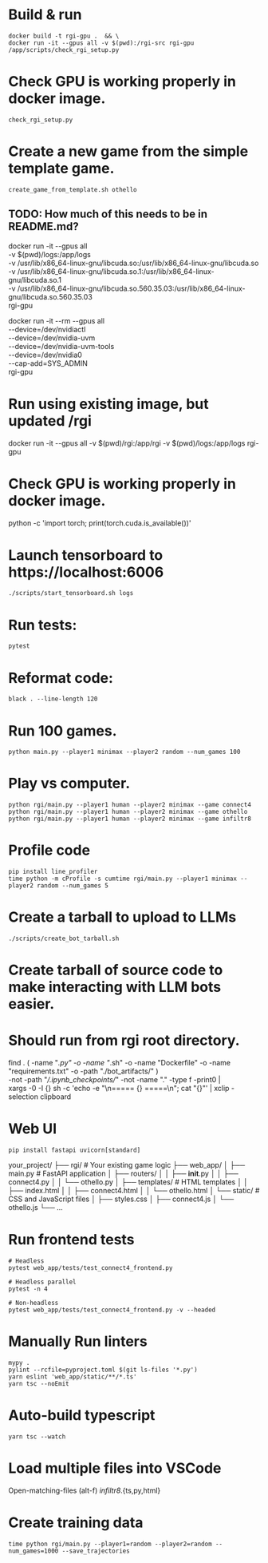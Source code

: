 # Build & run
```
docker build -t rgi-gpu .  && \
docker run -it --gpus all -v $(pwd):/rgi-src rgi-gpu /app/scripts/check_rgi_setup.py
```

# Check GPU is working properly in docker image.
```
check_rgi_setup.py
```

# Create a new game from the simple template game.
```
create_game_from_template.sh othello
```

## TODO: How much of this needs to be in README.md?

docker run -it --gpus all \
  -v $(pwd)/logs:/app/logs \
  -v /usr/lib/x86_64-linux-gnu/libcuda.so:/usr/lib/x86_64-linux-gnu/libcuda.so \
  -v /usr/lib/x86_64-linux-gnu/libcuda.so.1:/usr/lib/x86_64-linux-gnu/libcuda.so.1 \
  -v /usr/lib/x86_64-linux-gnu/libcuda.so.560.35.03:/usr/lib/x86_64-linux-gnu/libcuda.so.560.35.03 \
  rgi-gpu

docker run -it --rm --gpus all \
  --device=/dev/nvidiactl \
  --device=/dev/nvidia-uvm \
  --device=/dev/nvidia-uvm-tools \
  --device=/dev/nvidia0 \
  --cap-add=SYS_ADMIN \
  rgi-gpu


# Run using existing image, but updated /rgi
docker run -it --gpus all -v $(pwd)/rgi:/app/rgi -v $(pwd)/logs:/app/logs rgi-gpu

# Check GPU is working properly in docker image.
python -c 'import torch; print(torch.cuda.is_available())'

# Launch tensorboard to https://localhost:6006
```
./scripts/start_tensorboard.sh logs
```

# Run tests:
```
pytest
```

# Reformat code:
```
black . --line-length 120
```

# Run 100 games.
```
python main.py --player1 minimax --player2 random --num_games 100
```

# Play vs computer.
```
python rgi/main.py --player1 human --player2 minimax --game connect4
python rgi/main.py --player1 human --player2 minimax --game othello
python rgi/main.py --player1 human --player2 minimax --game infiltr8
```

# Profile code
```
pip install line_profiler
time python -m cProfile -s cumtime rgi/main.py --player1 minimax --player2 random --num_games 5
```

# Create a tarball to upload to LLMs
```
./scripts/create_bot_tarball.sh
```

# Create tarball of source code to make interacting with LLM bots easier.
# Should run from rgi root directory.
find . \( -name "*.py" -o -name "*.sh" -o -name "Dockerfile" -o -name "requirements.txt" -o -path "./bot_artifacts/" \) \
    -not -path "*/.ipynb_checkpoints/*" -not -name "." -type f -print0 | \
xargs -0 -I {} sh -c 'echo -e "\n===== {} =====\n"; cat "{}"' | xclip -selection clipboard



# Web UI
```
pip install fastapi uvicorn[standard]
```
your_project/
├── rgi/                     # Your existing game logic
├── web_app/
│   ├── main.py              # FastAPI application
│   ├── routers/
│   │   ├── __init__.py
│   │   ├── connect4.py
│   │   └── othello.py
│   ├── templates/           # HTML templates
│   │   ├── index.html
│   │   ├── connect4.html
│   │   └── othello.html
│   └── static/              # CSS and JavaScript files
│       ├── styles.css
│       ├── connect4.js
│       └── othello.js
└── ...


# Run frontend tests
```
# Headless
pytest web_app/tests/test_connect4_frontend.py

# Headless parallel
pytest -n 4

# Non-headless
pytest web_app/tests/test_connect4_frontend.py -v --headed
```


# Manually Run linters
```
mypy .
pylint --rcfile=pyproject.toml $(git ls-files '*.py')
yarn eslint 'web_app/static/**/*.ts'
yarn tsc --noEmit
```


# Auto-build typescript
```
yarn tsc --watch
```


# Load multiple files into VSCode
Open-matching-files (alt-f)
*infiltr8*.{ts,py,html}


# Create training data
```
time python rgi/main.py --player1=random --player2=random --num_games=1000 --save_trajectories
```
